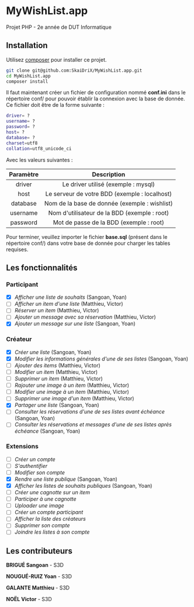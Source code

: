 # MyWishList.app
Projet PHP - 2e année de DUT Informatique

## Installation

Utilisez [composer](https://getcomposer.org/) pour installer ce projet.

```bash
git clone git@github.com:SkaiDriX/MyWishList.app.git
cd MyWishList.app
composer install
```
Il faut maintenant créer un fichier de configuration nommé **conf.ini** dans le répertoire conf/ pour pouvoir établir la connexion avec la base de donnée.
Ce fichier doit être de la forme suivante :

```bash
driver= ?
username= ?
password= ?
host= ?
database= ?
charset=utf8
collation=utf8_unicode_ci
```

Avec les valeurs suivantes :

| Paramètre     | Description                                   |
| :------------:|:---------------------------------------------:|
| driver        | Le driver utilisé (exemple : mysql)           |
| host          | Le serveur de votre BDD (exemple : localhost) |
| database      | Nom de la base de donnée (exemple : wishlist) |
| username      | Nom d'utilisateur de la BDD (exemple : root)  |
| password      | Mot de passe de la BDD (exemple : root)       |

Pour terminer, veuillez importer le fichier **base.sql** (présent dans le répertoire conf/) dans votre base de donnée pour charger les tables requises.

## Les fonctionnalités

### Participant

- [X] *Afficher une liste de souhaits* (Sangoan, Yoan)
- [ ] *Afficher un item d'une liste* (Matthieu, Victor)
- [ ] *Réserver un item* (Matthieu, Victor)
- [ ] *Ajouter un message avec sa réservation* (Matthieu, Victor)
- [X] *Ajouter un message sur une liste* (Sangoan, Yoan)

### Créateur
- [X] *Créer une liste* (Sangoan, Yoan)
- [X] *Modifier les informations générales d'une de ses listes* (Sangoan, Yoan)
- [ ] *Ajouter des items* (Matthieu, Victor)
- [ ] *Modifier un item*  (Matthieu, Victor)
- [ ] *Supprimer un item* (Matthieu, Victor)
- [ ] *Rajouter une image à un item* (Matthieu, Victor)
- [ ] *Modifier une image à un item* (Matthieu, Victor)
- [ ] *Supprimer une image d'un item* (Matthieu, Victor)
- [X] *Partager une liste* (Sangoan, Yoan)
- [ ] *Consulter les réservations d'une de ses listes avant échéance* (Sangoan, Yoan)
- [ ] *Consulter les réservations et messages d'une de ses listes après échéance* (Sangoan, Yoan)

### Extensions
- [ ] *Créer un compte* 
- [ ] *S'authentifier* 
- [ ] *Modifier son compte* 
- [X] *Rendre une liste publique* (Sangoan, Yoan)
- [X] *Afficher les listes de souhaits publiques* (Sangoan, Yoan)
- [ ] *Créer une cagnotte sur un item*
- [ ] *Participer à une cagnotte*
- [ ] *Uploader une image*
- [ ] *Créer un compte participant*
- [ ] *Afficher la liste des créateurs*
- [ ] *Supprimer son compte*
- [ ] *Joindre les listes à son compte*

## Les contributeurs
**BRIGUÉ Sangoan** - S3D 

**NOUGUÉ-RUIZ Yoan** - S3D 

**GALANTE Matthieu** - S3D 

**NOËL Victor** - S3D 
